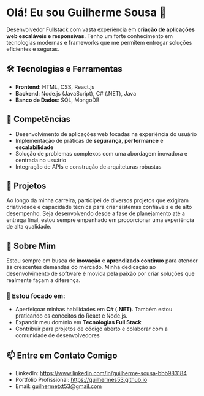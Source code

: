 # Olá! Eu sou Guilherme Sousa 👋
Desenvolvedor Fullstack com vasta experiência em **criação de aplicações web escaláveis e responsivas**. Tenho um forte conhecimento em tecnologias modernas e frameworks que me permitem entregar soluções eficientes e seguras.


## 🛠️ Tecnologias e Ferramentas

- **Frontend**: HTML, CSS, React.js
- **Backend**: Node.js (JavaScript), C# (.NET), Java
- **Banco de Dados**: SQL, MongoDB

## 🌟 Competências

- Desenvolvimento de aplicações web focadas na experiência do usuário
- Implementação de práticas de **segurança**, **performance** e **escalabilidade**
- Solução de problemas complexos com uma abordagem inovadora e centrada no usuário
- Integração de APIs e construção de arquiteturas robustas

## 💼 Projetos

Ao longo da minha carreira, participei de diversos projetos que exigiram criatividade e capacidade técnica para criar sistemas confiáveis e de alto desempenho. Seja desenvolvendo desde a fase de planejamento até a entrega final, estou sempre empenhado em proporcionar uma experiência de alta qualidade.

## 🚀 Sobre Mim

Estou sempre em busca de **inovação** e **aprendizado contínuo** para atender às crescentes demandas do mercado. Minha dedicação ao desenvolvimento de software é movida pela paixão por criar soluções que realmente façam a diferença.

### 🌱 Estou focado em:

- Aperfeiçoar minhas habilidades em **C# (.NET)**. Também estou praticando os conceitos do React e Node.js.
- Expandir meu domínio em **Tecnologias Full Stack**
- Contribuir para projetos de código aberto e colaborar com a comunidade de desenvolvedores

## 📫 Entre em Contato Comigo

- LinkedIn: https://www.linkedin.com/in/guilherme-sousa-bbb983184
- Portfólio Profissional: https://guilhermes53.github.io
- Email: guilhermetxt53@gmail.com
